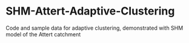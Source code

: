 # SHM-Attert-Adaptive-Clustering
Code and sample data for adaptive clustering, demonstrated with SHM model of the Attert catchment
